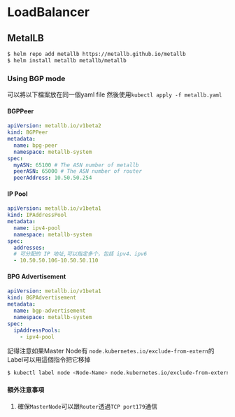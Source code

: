 # LoadBalancer

##  MetalLB

``` bash
$ helm repo add metallb https://metallb.github.io/metallb
$ helm install metallb metallb/metallb
```

### Using BGP mode

可以將以下檔案放在同一個yaml file 然後使用`kubectl apply -f metallb.yaml`

#### BGPPeer
``` yaml
apiVersion: metallb.io/v1beta2
kind: BGPPeer
metadata:
  name: bpg-peer
  namespace: metallb-system
spec:
  myASN: 65100 # The ASN number of metallb
  peerASN: 65000 # The ASN number of router
  peerAddress: 10.50.50.254
```
#### IP Pool
``` yaml
apiVersion: metallb.io/v1beta1
kind: IPAddressPool
metadata:
  name: ipv4-pool
  namespace: metallb-system
spec:
  addresses:
  # 可分配的 IP 地址,可以指定多个，包括 ipv4、ipv6
  - 10.50.50.106-10.50.50.110
```
#### BPG Advertisement
```yaml
apiVersion: metallb.io/v1beta1
kind: BGPAdvertisement
metadata:
  name: bgp-advertisement
  namespace: metallb-system
spec:
  ipAddressPools:
    - ipv4-pool
```

記得注意如果Master Node有 `node.kubernetes.io/exclude-from-extern`的Label可以用這個指令把它移掉
```bash
$ kubectl label node <Node-Name> node.kubernetes.io/exclude-from-external-load-balancers-
```

#### 額外注意事項
1. 確保`MasterNode`可以跟`Router`透過`TCP port179`通信